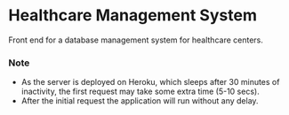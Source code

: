 # Healthcare Management System  
Front end for a database management system for healthcare centers.


### Note
- As the server is deployed on Heroku, which sleeps after 30 minutes of inactivity, the first request may take some extra time (5-10 secs).  
- After the initial request the application will run without any delay.  
